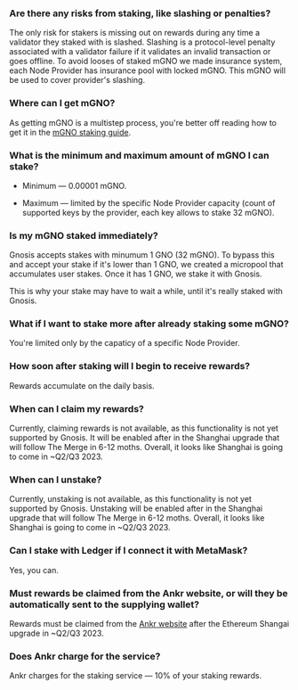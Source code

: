 ### Are there any risks from staking, like slashing or penalties?

The only risk for stakers is missing out on rewards during any time a validator they staked with is slashed. Slashing is a protocol-level penalty associated with a validator failure if it validates an invalid transaction or goes offline. To avoid looses of staked mGNO we made insurance system, each Node Provider has insurance pool with locked mGNO. This mGNO will be used to cover provider's slashing.

### Where can I get mGNO?

As getting mGNO is a multistep process, you're better off reading how to get it in the [mGNO staking guide](https://www.ankr.com/docs/staking/delegated-staking/mgno/stake/).

### What is the minimum and maximum amount of mGNO I can stake?

* Minimum — 0.00001 mGNO.

* Maximum — limited by the specific Node Provider capacity (count of supported keys by the provider, each key allows to stake 32 mGNO).

### Is my mGNO staked immediately?

Gnosis accepts stakes with minumum 1 GNO (32 mGNO). To bypass this and accept your stake if it's lower than 1 GNO, we created a micropool that accumulates user stakes. Once it has 1 GNO, we stake it with Gnosis.  

  

This is why your stake may have to wait a while, until it's really staked with Gnosis.

### What if I want to stake more after already staking some mGNO?

You're limited only by the capaticy of a specific Node Provider.

### How soon after staking will I begin to receive rewards?

Rewards accumulate on the daily basis.

### When can I claim my rewards?

Currently, claiming rewards is not available, as this functionality is not yet supported by Gnosis. It will be enabled after in the Shanghai upgrade that will follow The Merge in 6-12 moths. Overall, it looks like Shanghai is going to come in \~Q2/Q3 2023.

### When can I unstake?

Currently, unstaking is not available, as this functionality is not yet supported by Gnosis. Unstaking will be enabled after in the Shanghai upgrade that will follow The Merge in 6-12 moths. Overall, it looks like Shanghai is going to come in \~Q2/Q3 2023.

### Can I stake with Ledger if I connect it with MetaMask?

Yes, you can.

### Must rewards be claimed from the Ankr website, or will they be automatically sent to the supplying wallet?

Rewards must be claimed from the [Ankr website](https://www.ankr.com/staking/dashboard/) after the Ethereum Shangai upgrade in \~Q2/Q3 2023.

### Does Ankr charge for the service?

Ankr charges for the staking service — 10% of your staking rewards.
